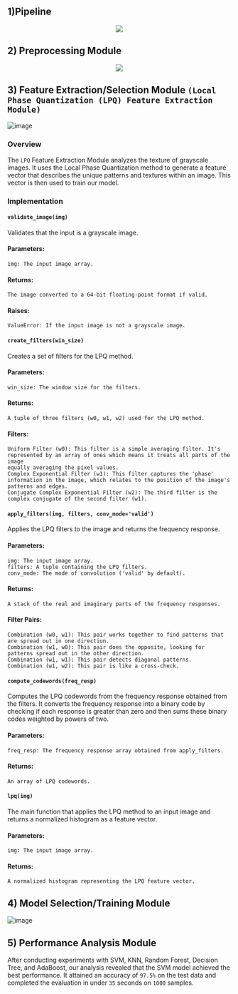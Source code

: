 ## 1)Pipeline


<p align="center">
  <img src="https://github.com/Omar-Said-4/Arabic_OFR/assets/87082462/1f03e7d0-cbd4-4fd3-b602-070ab61884e9">
</p>


## 2) Preprocessing Module
<p align="center">
  <img src="https://github.com/Omar-Said-4/Arabic_OFR/assets/87082462/10045550-428f-40d7-b8af-c19b3398983d">
</p>


## 3) Feature Extraction/Selection Module `(Local Phase Quantization (LPQ) Feature Extraction Module)`


![image](https://github.com/Omar-Said-4/Arabic_OFR/assets/87082462/6c68a18e-e4b3-429f-95bd-47734b1596be)


### Overview

The `LPQ` Feature Extraction Module analyzes the texture of grayscale images. It uses the Local Phase Quantization method to generate a feature
vector that describes the unique patterns and textures within an image. This vector is then used to train our model.

### Implementation

#### `validate_image(img)`

Validates that the input is a grayscale image.

#### Parameters:

```
img: The input image array.
```
#### Returns:

```
The image converted to a 64-bit floating-point format if valid.
```
#### Raises:

```
ValueError: If the input image is not a grayscale image.
```
#### `create_filters(win_size)`

Creates a set of filters for the LPQ method.

#### Parameters:

```
win_size: The window size for the filters.
```
#### Returns:

```
A tuple of three filters (w0, w1, w2) used for the LPQ method.
```
#### Filters:

```
Uniform Filter (w0): This filter is a simple averaging filter. It's represented by an array of ones which means it treats all parts of the image
equally averaging the pixel values.
Complex Exponential Filter (w1): This filter captures the 'phase' information in the image, which relates to the position of the image's
patterns and edges.
Conjugate Complex Exponential Filter (w2): The third filter is the complex conjugate of the second filter (w1).
```

#### `apply_filters(img, filters, conv_mode='valid')`

Applies the LPQ filters to the image and returns the frequency response.

#### Parameters:

```
img: The input image array.
filters: A tuple containing the LPQ filters.
conv_mode: The mode of convolution ('valid' by default).
```
#### Returns:

```
A stack of the real and imaginary parts of the frequency responses.
```
#### Filter Pairs:

```
Combination (w0, w1): This pair works together to find patterns that are spread out in one direction.
Combination (w1, w0): This pair does the opposite, looking for patterns spread out in the other direction.
Combination (w1, w1): This pair detects diagonal patterns.
Combination (w1, w2): This pair is like a cross-check.
```
#### `compute_codewords(freq_resp)`

Computes the LPQ codewords from the frequency response obtained from the filters. It converts the frequency response into a binary code by
checking if each response is greater than zero and then sums these binary codes weighted by powers of two.

#### Parameters:

```
freq_resp: The frequency response array obtained from apply_filters.
```
#### Returns:

```
An array of LPQ codewords.
```
#### `lpq(img)`

The main function that applies the LPQ method to an input image and returns a normalized histogram as a feature vector.

#### Parameters:

```
img: The input image array.
```
#### Returns:

```
A normalized histogram representing the LPQ feature vector.
```
## 4) Model Selection/Training Module
![image](https://github.com/Omar-Said-4/Arabic_OFR/assets/87082462/356b58fc-f946-40e6-b0b5-041443804455)


## 5) Performance Analysis Module


After conducting experiments with SVM, KNN, Random Forest, Decision Tree, and AdaBoost, our analysis revealed that the SVM model achieved the best performance. 
It attained an accuracy of `97.5%` on the test data and completed the evaluation in under `35` seconds on `1000` samples.





